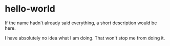 # hello-world
If the name hadn't already said everything, a short description would be here.

I have absolutely no idea what I am doing. That won't stop me from doing it.

